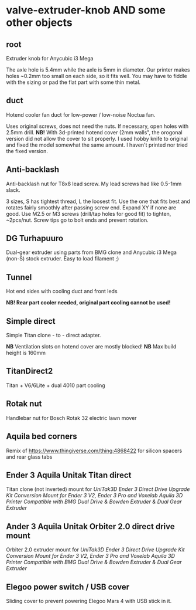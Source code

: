 # valve-extruder-knob AND some other objects

## root
Extruder knob for Anycubic i3 Mega

The axle hole is 5.4mm while the axle is 5mm in diameter.
Our printer makes holes ~0.2mm too small on each side, so it fits well. You may have to fiddle with the sizing or pad the flat part with some thin metal.

## duct
Hotend cooler fan duct for low-power / low-noise Noctua fan.

Uses original screws, does not need the nuts. If necessary, open holes with 2.5mm drill.
**NB!** With 3d-printed hotend cover (2mm walls", the orogonal version did not allow the cover to sit properly. I used hobby knife to original and fixed the model somewhat the same amount. I haven't printed nor tried the fixed version.

## Anti-backlash
Anti-backlash nut for T8x8 lead screw. My lead screws had like 0.5-1mm slack.

3 sizes, S has tightest thread, L the loosest fit. Use the one that fits best and rotates fairly smoothly after passing screw end. Expand XY if none are good.
Use M2.5 or M3 screws (drill/tap holes for good fit) to tighten, ~2pcs/nut. Screw tips go to bolt ends and prevent rotation.

## DG Turhapuuro
Dual-gear extruder using parts from BMG clone and Anycubic i3 Mega (non-S) stock extruder. Easy to load filament ;)

## Tunnel
Hot end sides with cooling duct and front leds

**NB! Rear part cooler needed, original part cooling cannot be used!**

## Simple direct
Simple Titan clone - to - direct adapter.

**NB** Ventilation slots on hotend cover are mostly blocked!
**NB** Max build height is 160mm

## TitanDirect2
Titan + V6/6Lite + dual 4010 part cooling

## Rotak nut
Handlebar nut for Bosch Rotak 32 electric lawn mover

## Aquila bed corners
Remix of https://www.thingiverse.com/thing:4868422 for silicon spacers and rear glass tabs

## Ender 3 Aquila Unitak Titan direct
Titan clone (not inverted) mount for _UniTak3D Ender 3 Direct Drive Upgrade Kit Conversion Mount for Ender 3 V2, Ender 3 Pro and Voxelab Aquila 3D Printer Compatible with BMG Dual Drive & Bowden Extruder & Dual Gear Extruder_

## Ander 3 Aquila Unitak Orbiter 2.0 direct drive mount
Orbiter 2.0 extruder mount for _UniTak3D Ender 3 Direct Drive Upgrade Kit Conversion Mount for Ender 3 V2, Ender 3 Pro and Voxelab Aquila 3D Printer Compatible with BMG Dual Drive & Bowden Extruder & Dual Gear Extruder_

## Elegoo power switch / USB cover
Sliding cover to prevent powering Elegoo Mars 4 with USB stick in it.

